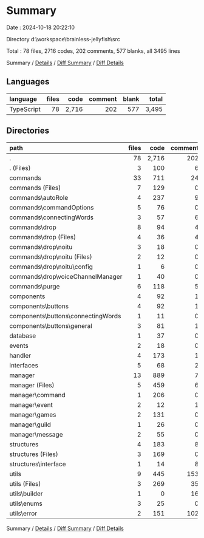 # Summary

Date : 2024-10-18 20:22:10

Directory d:\\workspace\\brainless-jellyfish\\src

Total : 78 files,  2716 codes, 202 comments, 577 blanks, all 3495 lines

Summary / [Details](details.md) / [Diff Summary](diff.md) / [Diff Details](diff-details.md)

## Languages
| language | files | code | comment | blank | total |
| :--- | ---: | ---: | ---: | ---: | ---: |
| TypeScript | 78 | 2,716 | 202 | 577 | 3,495 |

## Directories
| path | files | code | comment | blank | total |
| :--- | ---: | ---: | ---: | ---: | ---: |
| . | 78 | 2,716 | 202 | 577 | 3,495 |
| . (Files) | 3 | 100 | 6 | 21 | 127 |
| commands | 33 | 711 | 24 | 151 | 886 |
| commands (Files) | 7 | 129 | 0 | 30 | 159 |
| commands\\autoRole | 4 | 237 | 9 | 38 | 284 |
| commands\\commandOptions | 5 | 76 | 0 | 22 | 98 |
| commands\\connectingWords | 3 | 57 | 6 | 9 | 72 |
| commands\\drop | 8 | 94 | 4 | 28 | 126 |
| commands\\drop (Files) | 4 | 36 | 4 | 11 | 51 |
| commands\\drop\\noitu | 3 | 18 | 0 | 10 | 28 |
| commands\\drop\\noitu (Files) | 2 | 12 | 0 | 7 | 19 |
| commands\\drop\\noitu\\config | 1 | 6 | 0 | 3 | 9 |
| commands\\drop\\voiceChannelManager | 1 | 40 | 0 | 7 | 47 |
| commands\\purge | 6 | 118 | 5 | 24 | 147 |
| components | 4 | 92 | 1 | 15 | 108 |
| components\\buttons | 4 | 92 | 1 | 15 | 108 |
| components\\buttons\\connectingWords | 1 | 11 | 0 | 3 | 14 |
| components\\buttons\\general | 3 | 81 | 1 | 12 | 94 |
| database | 1 | 37 | 0 | 9 | 46 |
| events | 2 | 18 | 0 | 6 | 24 |
| handler | 4 | 173 | 1 | 29 | 203 |
| interfaces | 5 | 68 | 2 | 17 | 87 |
| manager | 13 | 889 | 7 | 190 | 1,086 |
| manager (Files) | 5 | 459 | 6 | 95 | 560 |
| manager\\command | 1 | 206 | 0 | 43 | 249 |
| manager\\event | 2 | 12 | 1 | 12 | 25 |
| manager\\games | 2 | 131 | 0 | 20 | 151 |
| manager\\guild | 1 | 26 | 0 | 7 | 33 |
| manager\\message | 2 | 55 | 0 | 13 | 68 |
| structures | 4 | 183 | 8 | 39 | 230 |
| structures (Files) | 3 | 169 | 0 | 30 | 199 |
| structures\\interface | 1 | 14 | 8 | 9 | 31 |
| utils | 9 | 445 | 153 | 100 | 698 |
| utils (Files) | 3 | 269 | 35 | 45 | 349 |
| utils\\builder | 1 | 0 | 16 | 4 | 20 |
| utils\\enums | 3 | 25 | 0 | 6 | 31 |
| utils\\error | 2 | 151 | 102 | 45 | 298 |

Summary / [Details](details.md) / [Diff Summary](diff.md) / [Diff Details](diff-details.md)